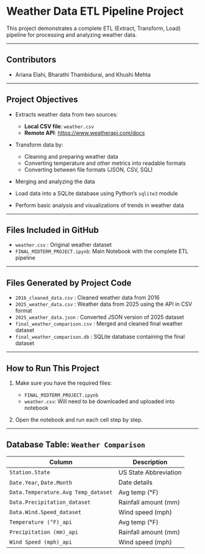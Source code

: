 # Weather Data ETL Pipeline Project

This project demonstrates a complete ETL (Extract, Transform, Load) pipeline for processing and analyzing weather data. 

---


## Contributors

- Ariana Elahi, Bharathi Thambidurai, and Khushi Mehta

---

## Project Objectives

- Extracts weather data from two sources:
  - **Local CSV file**: `weather.csv`
  - **Remote API**: https://www.weatherapi.com/docs

- Transform data by:
  - Cleaning and preparing weather data
  - Converting temperature and other metrics into readable formats
  - Converting between file formats (JSON, CSV, SQL)

- Merging and analyzing the data 

- Load data into a SQLite database using Python’s `sqlite3` module

- Perform basic analysis and visualizations of trends in weather data

---

## Files Included in GitHub

- `weather.csv` : Original weather dataset 
- `FINAL_MIDTERM_PROJECT.ipynb`: Main Notebook with the complete ETL pipeline

---

## Files Generated by Project Code 

- `2016_cleaned_data.csv` : Cleaned weather data from 2016 
- `2025_weather_data.csv` : Weather data from 2025 using the API in CSV format 
- `2025_weather_data.json` : Converted JSON version of 2025 dataset 
- `final_weather_comparison.csv` : Merged and cleaned final weather dataset 
- `final_weather_comparison.db` : SQLite database containing the final dataset 

---

## How to Run This Project

1. Make sure you have the required files:
   - `FINAL_MIDTERM_PROJECT.ipynb`
   - `weather.csv`: Will need to be downloaded and uploaded into notebook

2. Open the notebook and run each cell step by step.

---

## Database Table: `Weather Comparison`

| Column                                   | Description                |
|----------------------------------        |----------------------------|
| `Station.State`                          | US State Abbreviation      |
| `Date.Year`, `Date.Month`                | Date details               |
| `Data.Temperature.Avg Temp_dataset`      | Avg temp (°F)              |
| `Data.Precipitation_dataset`             | Rainfall amount (mm)       |
| `Data.Wind.Speed_dataset`                | Wind speed (mph)           |
| `Temperature (°F)_api `                  | Avg temp (°F)              |
| `Precipitation (mm)_api`                 | Rainfall amount (mm)       |
| `Wind Speed (mph)_api`                   | Wind speed (mph)           |
